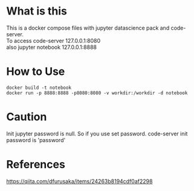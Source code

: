 # What is this
This is a docker compose files with jupyter datascience pack and code-server.  
To access code-server 127.0.0.1:8080  
also jupyter notebook 127.0.0.1:8888  

# How to Use
```docker build -t notebook```  
```docker run -p 8888:8888 -p8080:8080 -v workdir:/workdir -d notebook```
# Caution
Init jupyter password is null. So if you use set password.
code-server init password is 'password'

# References
https://qiita.com/dfurusaka/items/24263b8194cdf0af2298
